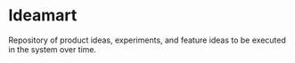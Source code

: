 Ideamart
=============

Repository of product ideas, experiments, and feature ideas to be executed in the system over time.
